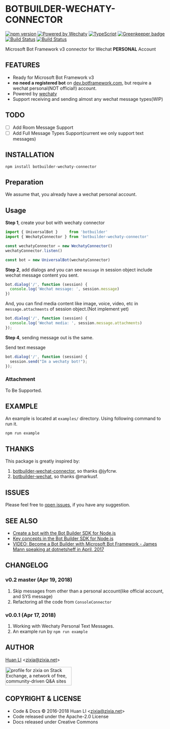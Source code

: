 # BOTBUILDER-WECHATY-CONNECTOR

[![npm version](https://badge.fury.io/js/botbuilder-wechaty-connector.svg)](https://badge.fury.io/js/botbuilder-wechaty-connector)
[![Powered by Wechaty](https://img.shields.io/badge/Powered%20By-Wechaty-green.svg)](https://github.com/chatie/wechaty)
[![TypeScript](https://img.shields.io/badge/%3C%2F%3E-TypeScript-blue.svg)](https://www.typescriptlang.org/)
[![Greenkeeper badge](https://badges.greenkeeper.io/zixia/botbuilder-wechaty-connector.svg)](https://greenkeeper.io/)
[![Build Status](https://travis-ci.com/zixia/botbuilder-wechaty-connector.svg?branch=master)](https://travis-ci.com/zixia/botbuilder-wechaty-connector)
[![Build Status](https://zixia.visualstudio.com/HelloWorld/_apis/build/status/zixia.botbuilder-wechaty-connector)](https://zixia.visualstudio.com/HelloWorld/_build/latest?definitionId=1)

Microsoft Bot Framework v3 connector for Wechat **PERSONAL** Account

## FEATURES

* Ready for Microsoft Bot Framework v3
* **no need a registered bot** on [dev.botframework.com](https://dev.botframework.com/), but require a wechat personal(NOT official!) account.
* Powered by [wechaty](https://github.com/chatie/wechaty)
* Support receiving and sending almost any wechat message types(WIP)

## TODO

* [ ] Add Room Message Support
* [ ] Add Full Message Types Support(current we only support text messages)

## INSTALLATION

```shell
npm install botbuilder-wechaty-connector
```

## Preparation

We assume that, you already have a wechat personal account.

## Usage

**Step 1**, create your bot with wechaty connector

```ts
import { UniversalBot }     from 'botbuilder'
import { WechatyConnector } from 'botbuilder-wechaty-connector'

const wechatyConnector = new WechatyConnector()
wechatyConnector.listen()

const bot = new UniversalBot(wechatyConnector)
```

**Step 2**, add dialogs and you can see `message` in session object include wechat message content you sent.

```ts
bot.dialog('/', function (session) {
  console.log('Wechat message: ', session.message)
})
```

And, you can find media content like image, voice, video, etc in `message.attachments` of session object.(Not implement yet)

```ts
bot.dialog('/', function (session) {
  console.log('Wechat media: ', session.message.attachments)
});
```

**Step 4**, sending message out is the same.

Send text message

```ts
bot.dialog('/', function (session) {
  session.send("Im a wechaty bot!");
});
```

### Attachment

To Be Supported.

## EXAMPLE

An example is located at `examples/` directory. Using following command to run it.

```shell
npm run example
```

## THANKS

This package is greatly inspired by:

1. [botbuilder-wechat-connector](https://github.com/jyfcrw/botbuilder-wechat-connector), so thanks @jyfcrw.
1. [botbuilder-wechat](https://github.com/markusf/botbuilder-wechat), so thanks @markusf.

## ISSUES

Please feel free to [open issues](https://github.com/zixia/botbuilder-wechaty-connector/issues/new), if you have any suggestion.

## SEE ALSO

* [Create a bot with the Bot Builder SDK for Node.js](https://docs.microsoft.com/en-us/azure/bot-service/nodejs/bot-builder-nodejs-quickstart)
* [Key concepts in the Bot Builder SDK for Node.js](https://docs.microsoft.com/en-us/azure/bot-service/nodejs/bot-builder-nodejs-concepts)
* [VIDEO: Become a Bot Builder with Microsoft Bot Framework - James Mann speaking at dotnetsheff in April, 2017](https://pusher.com/sessions/meetup/dotnetsheff/become-a-bot-builder-with-microsoft-bot-framework)

## CHANGELOG

### v0.2 master (Apr 19, 2018)

1. Skip messages from other than a personal account(like official account, and SYS message)
1. Refactoring all the code from `ConsoleConnector`

### v0.0.1 (Apr 17, 2018)

1. Working with Wechaty Personal Text Messages.
1. An example run by `npm run example`

## AUTHOR

[Huan LI](http://linkedin.com/in/zixia) \<zixia@zixia.net\>

<a href="https://stackexchange.com/users/265499">
  <img src="https://stackexchange.com/users/flair/265499.png" width="208" height="58" alt="profile for zixia on Stack Exchange, a network of free, community-driven Q&amp;A sites" title="profile for zixia on Stack Exchange, a network of free, community-driven Q&amp;A sites">
</a>

## COPYRIGHT & LICENSE

* Code & Docs © 2016-2018 Huan LI \<zixia@zixia.net\>
* Code released under the Apache-2.0 License
* Docs released under Creative Commons
